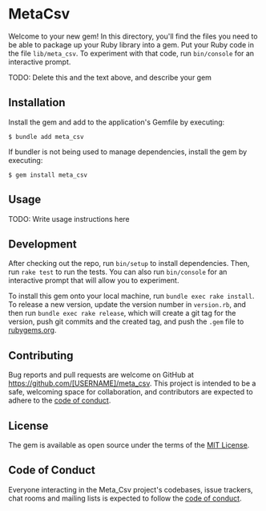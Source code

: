 # MetaCsv 

Welcome to your new gem! In this directory, you'll find the files you need to be able to package up your Ruby library into a gem. Put your Ruby code in the file `lib/meta_csv`. To experiment with that code, run `bin/console` for an interactive prompt.

TODO: Delete this and the text above, and describe your gem

## Installation

Install the gem and add to the application's Gemfile by executing:

    $ bundle add meta_csv

If bundler is not being used to manage dependencies, install the gem by executing:

    $ gem install meta_csv

## Usage

TODO: Write usage instructions here

## Development

After checking out the repo, run `bin/setup` to install dependencies. Then, run `rake test` to run the tests. You can also run `bin/console` for an interactive prompt that will allow you to experiment.

To install this gem onto your local machine, run `bundle exec rake install`. To release a new version, update the version number in `version.rb`, and then run `bundle exec rake release`, which will create a git tag for the version, push git commits and the created tag, and push the `.gem` file to [rubygems.org](https://rubygems.org).

## Contributing

Bug reports and pull requests are welcome on GitHub at https://github.com/[USERNAME]/meta_csv. This project is intended to be a safe, welcoming space for collaboration, and contributors are expected to adhere to the [code of conduct](https://github.com/[USERNAME]/meta_csv/blob/master/CODE_OF_CONDUCT.md).

## License

The gem is available as open source under the terms of the [MIT License](https://opensource.org/licenses/MIT).

## Code of Conduct

Everyone interacting in the Meta_Csv project's codebases, issue trackers, chat rooms and mailing lists is expected to follow the [code of conduct](https://github.com/[USERNAME]/meta_csv/blob/master/CODE_OF_CONDUCT.md).
